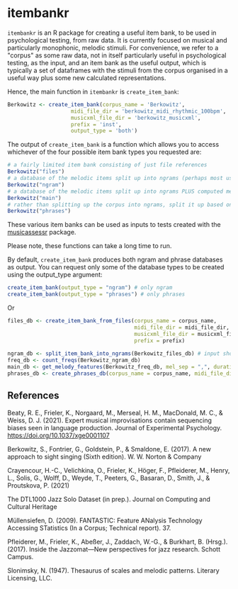 # itembankr

`itembankr` is an R package for creating a useful item bank, to be used in psychological testing, from raw data. 
It is currently focused on musical and particularly monophonic, melodic stimuli.
For convenience, we refer to a "corpus" as some raw data, not in itself particularly useful in psychological testing, as the input, and an item bank as the useful output, which is typically a set of dataframes with the stimuli from the corpus organised in a useful way plus some new calculated representations.

Hence, the main function in `itembankr` is `create_item_bank`:

``` r
Berkowitz <- create_item_bank(corpus_name = 'Berkowitz',
                    midi_file_dir = 'berkowitz_midi_rhythmic_100bpm',
                    musicxml_file_dir = 'berkowitz_musicxml',
                    prefix = 'inst',
                    output_type = 'both')
```

The output of `create_item_bank` is a function which allows you to access whichever of the four possible item bank types you requested are:

``` r
# a fairly limited item bank consisting of just file references
Berkowitz("files")
# a database of the melodic items split up into ngrams (perhaps most useful for arrhythmic usage)
Berkowitz("ngram")
# a database of the melodic items split up into ngrams PLUS computed melodic features
Berkowitz("main")
# rather than splitting up the corpus into ngrams, split it up based on (a rather crude approximation of) phrase boundaries. this is perhaps more useful for rhythmic usage.
Berkowitz("phrases")
```

These various item banks can be used as inputs to tests created with the [musicassessr](https://github.com/syntheso/musicassessr) package.

Please note, these functions can take a long time to run.

By default, `create_item_bank` produces both ngram and phrase databases as output. You can request only some of the database types to be created using the output_type argument:

``` r
create_item_bank(output_type = "ngram") # only ngram
create_item_bank(output_type = "phrases") # only phrases

```

Or 

``` r
files_db <- create_item_bank_from_files(corpus_name = corpus_name,
                                        midi_file_dir = midi_file_dir,
                                        musicxml_file_dir = musicxml_file_dir,
                                        prefix = prefix)
                                        
ngram_db <- split_item_bank_into_ngrams(Berkowitz_files_db) # input should be a files db
freq_db <- count_freqs(Berkowitz_ngram_db) 
main_db <- get_melody_features(Berkowitz_freq_db, mel_sep = ",", durationMeasures = TRUE)
phrases_db <- create_phrases_db(corpus_name = corpus_name, midi_file_dir = add_prefix(paste0('item_banks/', corpus_name, '/', midi_file_dir), prefix), prefix = prefix)

```

## References

Beaty, R. E., Frieler, K., Norgaard, M., Merseal, H. M., MacDonald, M. C., & Weiss, D. J. (2021). Expert musical improvisations contain sequencing biases seen in language production. Journal of Experimental Psychology. https://doi.org/10.1037/xge0001107

Berkowitz, S., Fontrier, G., Goldstein, P., & Smaldone, E. (2017). A new approach to sight singing (Sixth edition). W. W. Norton & Company

Crayencour, H.-C., Velichkina, O., Frieler, K., Höger, F., Pfleiderer, M., Henry, L., Solis, G., Wolff, D., Weyde, T., Peeters, G., Basaran, D., Smith, J., & Proutskova, P. (2021)

The DTL1000 Jazz Solo Dataset (in prep.). Journal on Computing and Cultural Heritage

Müllensiefen, D. (2009). FANTASTIC: Feature ANalysis Technology Accessing STatistics (In a Corpus; Technical report). 37.

Pfleiderer, M., Frieler, K., Abeßer, J., Zaddach, W.-G., & Burkhart, B. (Hrsg.). (2017). Inside the Jazzomat—New perspectives for jazz research. Schott Campus.

Slonimsky, N. (1947). Thesaurus of scales and melodic patterns. Literary Licensing, LLC.


